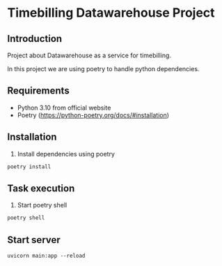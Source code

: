 # Timebilling Datawarehouse Project

## Introduction

Project about Datawarehouse as a service for timebilling.

In this project we are using poetry to handle python dependencies.

## Requirements

- Python 3.10 from official website
- Poetry (https://python-poetry.org/docs/#installation)

## Installation

1. Install dependencies using poetry

```bash
poetry install
```

## Task execution

1. Start poetry shell

```bash
poetry shell
```


## Start server

```
uvicorn main:app --reload
```
